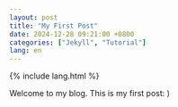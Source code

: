 ```yaml
---
layout: post
title: "My First Post"
date: 2024-12-28 09:21:00 +0800
categories: ["Jekyll", "Tutorial"]
lang: en
---
```

{% include lang.html %}
<p>Welcome to my blog. This is my first post: )</p>

<script src="https://utteranc.es/client.js"
        repo="BG4JTS.github.io"
        issue-term="pathname"
        label="Comments"
        theme="github-light"
        crossorigin="anonymous"
        async>
</script>


